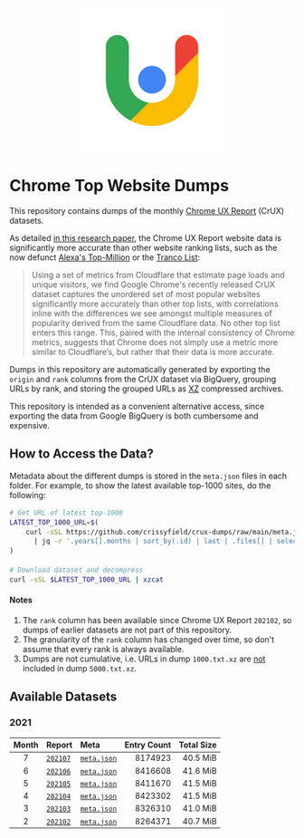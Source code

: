 <p align="center">
    <img width="256" src="assets/crux.png">
</p>

# Chrome Top Website Dumps

This repository contains dumps of the monthly [Chrome UX Report](https://developer.chrome.com/docs/crux/) (CrUX) datasets.

As detailed [in this research paper](https://zakird.com/papers/toplists.pdf), the Chrome UX Report website data is significantly more accurate than other website ranking lists, such as the now defunct [Alexa's Top-Million](https://www.alexa.com) or the [Tranco List](http://tranco-list.eu):

> Using a set of metrics from Cloudflare that estimate page loads and unique visitors, we find Google Chrome's recently released CrUX dataset captures the unordered set of most popular websites significantly more accurately than other top lists, with correlations inline with the differences we see amongst multiple measures of popularity derived from the same Cloudflare data. No other top list enters this range. This, paired with the internal consistency of Chrome metrics, suggests that Chrome does not simply use a metric more similar to Cloudflare’s, but rather that their data is more accurate.

Dumps in this repository are automatically generated by exporting the `origin` and `rank` columns from the CrUX dataset via BigQuery, grouping URLs by rank, and storing the grouped URLs as [XZ](https://tukaani.org/xz/) compressed archives.

This repository is intended as a convenient alternative access, since exporting the data from Google BigQuery is both cumbersome and expensive.


## How to Access the Data?

Metadata about the different dumps is stored in the `meta.json` files in each folder. For example, to show the latest available top-1000 sites, do the following:

```bash
# Get URL of latest top-1000
LATEST_TOP_1000_URL=$(
    curl -sSL https://github.com/crissyfield/crux-dumps/raw/main/meta.json \
      | jq -r '.years[].months | sort_by(.id) | last | .files[] | select(.rank == 1000) | .url'
)

# Download dataset and decompress
curl -sSL $LATEST_TOP_1000_URL | xzcat
```

#### Notes

1. The `rank` column has been available since Chrome UX Report `202102`, so dumps of earlier datasets are not part of this repository.
2. The granularity of the `rank` column has changed over time, so don't assume that every rank is always available.
3. Dumps are not cumulative, i.e. URLs in dump `1000.txt.xz` are <u>not</u> included in dump `5000.txt.xz`.


## Available Datasets

### 2021

| Month | Report | Meta | Entry Count | Total Size |
|:-----:|:-------|:-----|------------:|-----------:|
| 7 | [`202107`](https://github.com/crissyfield/crux-dumps/blob/main/2021/07) | [`meta.json`](https://github.com/crissyfield/crux-dumps/raw/main/2021/07/meta.json) | 8174923 | 40.5 MiB |
| 6 | [`202106`](https://github.com/crissyfield/crux-dumps/blob/main/2021/06) | [`meta.json`](https://github.com/crissyfield/crux-dumps/raw/main/2021/06/meta.json) | 8416608 | 41.6 MiB |
| 5 | [`202105`](https://github.com/crissyfield/crux-dumps/blob/main/2021/05) | [`meta.json`](https://github.com/crissyfield/crux-dumps/raw/main/2021/05/meta.json) | 8411670 | 41.5 MiB |
| 4 | [`202104`](https://github.com/crissyfield/crux-dumps/blob/main/2021/04) | [`meta.json`](https://github.com/crissyfield/crux-dumps/raw/main/2021/04/meta.json) | 8423302 | 41.5 MiB |
| 3 | [`202103`](https://github.com/crissyfield/crux-dumps/blob/main/2021/03) | [`meta.json`](https://github.com/crissyfield/crux-dumps/raw/main/2021/03/meta.json) | 8326310 | 41.0 MiB |
| 2 | [`202102`](https://github.com/crissyfield/crux-dumps/blob/main/2021/02) | [`meta.json`](https://github.com/crissyfield/crux-dumps/raw/main/2021/02/meta.json) | 8264371 | 40.7 MiB |

